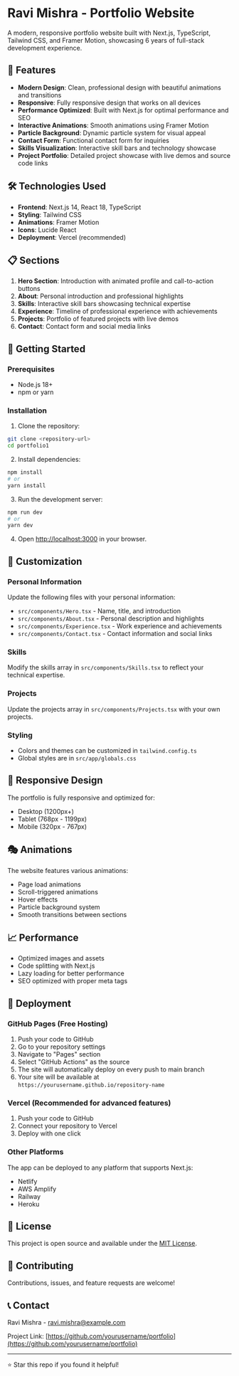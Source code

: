 # Ravi Mishra - Portfolio Website

A modern, responsive portfolio website built with Next.js, TypeScript, Tailwind CSS, and Framer Motion, showcasing 6 years of full-stack development experience.

## 🚀 Features

- **Modern Design**: Clean, professional design with beautiful animations and transitions
- **Responsive**: Fully responsive design that works on all devices
- **Performance Optimized**: Built with Next.js for optimal performance and SEO
- **Interactive Animations**: Smooth animations using Framer Motion
- **Particle Background**: Dynamic particle system for visual appeal
- **Contact Form**: Functional contact form for inquiries
- **Skills Visualization**: Interactive skill bars and technology showcase
- **Project Portfolio**: Detailed project showcase with live demos and source code links

## 🛠️ Technologies Used

- **Frontend**: Next.js 14, React 18, TypeScript
- **Styling**: Tailwind CSS
- **Animations**: Framer Motion
- **Icons**: Lucide React
- **Deployment**: Vercel (recommended)

## 📋 Sections

1. **Hero Section**: Introduction with animated profile and call-to-action buttons
2. **About**: Personal introduction and professional highlights
3. **Skills**: Interactive skill bars showcasing technical expertise
4. **Experience**: Timeline of professional experience with achievements
5. **Projects**: Portfolio of featured projects with live demos
6. **Contact**: Contact form and social media links

## 🚀 Getting Started

### Prerequisites

- Node.js 18+ 
- npm or yarn

### Installation

1. Clone the repository:
```bash
git clone <repository-url>
cd portfolio1
```

2. Install dependencies:
```bash
npm install
# or
yarn install
```

3. Run the development server:
```bash
npm run dev
# or
yarn dev
```

4. Open [http://localhost:3000](http://localhost:3000) in your browser.

## 🎨 Customization

### Personal Information
Update the following files with your personal information:
- `src/components/Hero.tsx` - Name, title, and introduction
- `src/components/About.tsx` - Personal description and highlights
- `src/components/Experience.tsx` - Work experience and achievements
- `src/components/Contact.tsx` - Contact information and social links

### Skills
Modify the skills array in `src/components/Skills.tsx` to reflect your technical expertise.

### Projects
Update the projects array in `src/components/Projects.tsx` with your own projects.

### Styling
- Colors and themes can be customized in `tailwind.config.ts`
- Global styles are in `src/app/globals.css`

## 📱 Responsive Design

The portfolio is fully responsive and optimized for:
- Desktop (1200px+)
- Tablet (768px - 1199px)
- Mobile (320px - 767px)

## 🎭 Animations

The website features various animations:
- Page load animations
- Scroll-triggered animations
- Hover effects
- Particle background system
- Smooth transitions between sections

## 📈 Performance

- Optimized images and assets
- Code splitting with Next.js
- Lazy loading for better performance
- SEO optimized with proper meta tags

## 🚀 Deployment

### GitHub Pages (Free Hosting)
1. Push your code to GitHub
2. Go to your repository settings
3. Navigate to "Pages" section
4. Select "GitHub Actions" as the source
5. The site will automatically deploy on every push to main branch
6. Your site will be available at `https://yourusername.github.io/repository-name`

### Vercel (Recommended for advanced features)
1. Push your code to GitHub
2. Connect your repository to Vercel
3. Deploy with one click

### Other Platforms
The app can be deployed to any platform that supports Next.js:
- Netlify
- AWS Amplify
- Railway
- Heroku

## 📄 License

This project is open source and available under the [MIT License](LICENSE).

## 🤝 Contributing

Contributions, issues, and feature requests are welcome!

## 📞 Contact

Ravi Mishra - [ravi.mishra@example.com](mailto:ravi.mishra@example.com)

Project Link: [https://github.com/yourusername/portfolio](https://github.com/yourusername/portfolio)

---

⭐ Star this repo if you found it helpful!